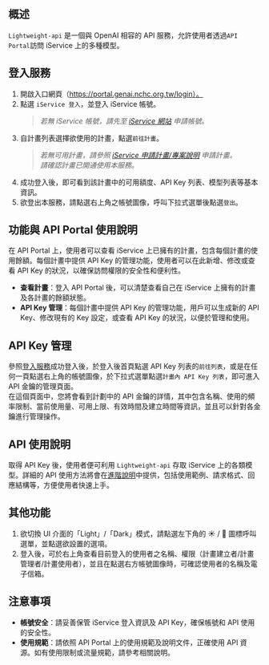 


## 概述

`Lightweight-api` 是一個與 OpenAI 相容的 API 服務，允許使用者透過`API Portal`訪問 iService 上的多種模型。

## 登入服務

1. 開啟入口網頁（https://portal.genai.nchc.org.tw/login）。
2. 點選 `iService 登入`，並登入 iService 帳號。
    > *若無 iService 帳號，請先至 [iService 網站](https://iservice.nchc.org.tw/nchc_service/index.php) 申請帳號。*
3. 自計畫列表選擇欲使用的計畫，點選`前往計畫`。
   > *若無可用計畫，請參照 [iService 申請計畫/專案說明](https://iservice.nchc.org.tw/nchc_service/nchc_service_qa.php?target=16) 申請計畫。*  
   > *請確認計畫已開通使用本服務。*
4. 成功登入後，即可看到該計畫中的可用額度、API Key 列表、模型列表等基本資訊。
5. 欲登出本服務，請點選右上角之帳號圖像，呼叫下拉式選單後點選`登出`。

## 功能與 API Portal 使用說明

在 API Portal 上，使用者可以查看 iService 上已擁有的計畫，包含每個計畫的使用餘額。每個計畫中提供 API Key 的管理功能，使用者可以在此新增、修改或查看 API Key 的狀況，以確保訪問權限的安全性和便利性。

- **查看計畫**：登入 API Portal 後，可以清楚查看自己在 iService 上擁有的計畫及各計畫的餘額狀態。
- **API Key 管理**：每個計畫中提供 API Key 的管理功能，用戶可以生成新的 API Key、修改現有的 Key 設定，或查看 API Key 的狀況，以便於管理和使用。

## API Key 管理

參照[登入服務](#登入服務)成功登入後，於登入後首頁點選 API Key 列表的`前往列表`，或是在任何一頁點選右上角的帳號圖像，於下拉式選單點選`計畫內 API Key 列表`，即可進入 API 金鑰的管理頁面。  
在這個頁面中，您將會看到計劃中的 API 金鑰的詳情，其中包含名稱、使用的頻率限制、當前使用量、可用上限、有效時間及建立時間等資訊，並且可以針對各金鑰進行管理操作。


## API 使用說明

取得 API Key 後，使用者便可利用 `Lightweight-api` 存取 iService 上的各類模型。詳細的 API 使用方法將會在[進階說明](Lightweight-api)中提供，包括使用範例、請求格式、回應結構等，方便使用者快速上手。

## 其他功能

1. 欲切換 UI 介面的「Light」/「Dark」模式，請點選左下角的 ☀️ / 🌙 圖標呼叫選單，並點選欲設置的選項。
2. 登入後，可於右上角查看目前登入的使用者之名稱、權限（計畫建立者/計畫管理者/計畫使用者），並且在點選右方帳號圖像時，可確認使用者的名稱及電子信箱。

## 注意事項

- **帳號安全**：請妥善保管 iService 登入資訊及 API Key，確保帳號和 API 使用的安全性。
- **使用規範**：請依照 API Portal 上的使用規範及說明文件，正確使用 API 資源。如有使用限制或流量規範，請參考相關說明。

